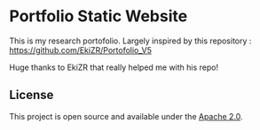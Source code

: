 # Portfolio Static Website

This is my research portofolio. Largely inspired by this repository : https://github.com/EkiZR/Portofolio_V5

Huge thanks to EkiZR that really helped me with his repo!

## License

This project is open source and available under the [Apache 2.0](LICENSE).
